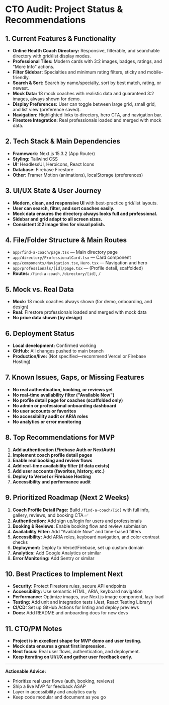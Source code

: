 # CTO Audit: Project Status & Recommendations

## 1. Current Features & Functionality
- **Online Health Coach Directory:** Responsive, filterable, and searchable directory with grid/list display modes.
- **Professional Tiles:** Modern cards with 3:2 images, badges, ratings, and "More Info" actions.
- **Filter Sidebar:** Specialties and minimum rating filters, sticky and mobile-friendly.
- **Search & Sort:** Search by name/specialty, sort by best match, rating, or newest.
- **Mock Data:** 18 mock coaches with realistic data and guaranteed 3:2 images, always shown for demo.
- **Display Preferences:** User can toggle between large grid, small grid, and list view (preference saved).
- **Navigation:** Highlighted links to directory, hero CTA, and navigation bar.
- **Firestore Integration:** Real professionals loaded and merged with mock data.

## 2. Tech Stack & Main Dependencies
- **Framework:** Next.js 15.3.2 (App Router)
- **Styling:** Tailwind CSS
- **UI:** HeadlessUI, Heroicons, React Icons
- **Database:** Firebase Firestore
- **Other:** Framer Motion (animations), localStorage (preferences)

## 3. UI/UX State & User Journey
- **Modern, clean, and responsive UI** with best-practice grid/list layouts.
- **User can search, filter, and sort coaches easily.**
- **Mock data ensures the directory always looks full and professional.**
- **Sidebar and grid adapt to all screen sizes.**
- **Consistent 3:2 image tiles for visual polish.**

## 4. File/Folder Structure & Main Routes
- `app/find-a-coach/page.tsx` — Main directory page
- `app/directory/ProfessionalCard.tsx` — Card component
- `app/components/Navigation.tsx`, `Hero.tsx` — Navigation and hero
- `app/professionals/[id]/page.tsx` — (Profile detail, scaffolded)
- **Routes:** `/find-a-coach`, `/directory/[id]`, `/`

## 5. Mock vs. Real Data
- **Mock:** 18 mock coaches always shown (for demo, onboarding, and design)
- **Real:** Firestore professionals loaded and merged with mock data
- **No price data shown (by design)**

## 6. Deployment Status
- **Local development:** Confirmed working
- **GitHub:** All changes pushed to main branch
- **Production/live:** (Not specified—recommend Vercel or Firebase Hosting)

## 7. Known Issues, Gaps, or Missing Features
- **No real authentication, booking, or reviews yet**
- **No real-time availability filter ("Available Now")**
- **No profile detail page for coaches (scaffolded only)**
- **No admin or professional onboarding dashboard**
- **No user accounts or favorites**
- **No accessibility audit or ARIA roles**
- **No analytics or error monitoring**

## 8. Top Recommendations for MVP
1. **Add authentication (Firebase Auth or NextAuth)**
2. **Implement coach profile detail pages**
3. **Enable real booking and review flows**
4. **Add real-time availability filter (if data exists)**
5. **Add user accounts (favorites, history, etc.)**
6. **Deploy to Vercel or Firebase Hosting**
7. **Accessibility and performance audit**

## 9. Prioritized Roadmap (Next 2 Weeks)
1. **Coach Profile Detail Page:** Build `/find-a-coach/[id]` with full info, gallery, reviews, and booking CTA ✅
2. **Authentication:** Add sign up/login for users and professionals
3. **Booking & Reviews:** Enable booking flow and review submission
4. **Availability Filter:** Add "Available Now" and time-based filters
5. **Accessibility:** Add ARIA roles, keyboard navigation, and color contrast checks
6. **Deployment:** Deploy to Vercel/Firebase, set up custom domain
7. **Analytics:** Add Google Analytics or similar
8. **Error Monitoring:** Add Sentry or similar

## 10. Best Practices to Implement Next
- **Security:** Protect Firestore rules, secure API endpoints
- **Accessibility:** Use semantic HTML, ARIA, keyboard navigation
- **Performance:** Optimize images, use Next.js image component, lazy load
- **Testing:** Add unit and integration tests (Jest, React Testing Library)
- **CI/CD:** Set up GitHub Actions for linting and deploy previews
- **Docs:** Add README and onboarding docs for new devs

## 11. CTO/PM Notes
- **Project is in excellent shape for MVP demo and user testing.**
- **Mock data ensures a great first impression.**
- **Next focus:** Real user flows, authentication, and deployment.
- **Keep iterating on UI/UX and gather user feedback early.**

---

**Actionable Advice:**
- Prioritize real user flows (auth, booking, reviews)
- Ship a live MVP for feedback ASAP
- Layer in accessibility and analytics early
- Keep code modular and document as you go 